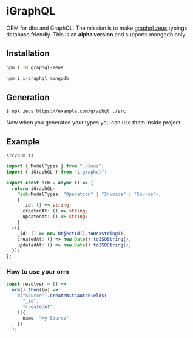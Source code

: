 # iGraphQL

ORM for dbs and GraphQL. The mission is to make [graphql zeus](https://github.com/graphql-editor/graphql-zeus) typings database friendly. This is an **alpha version** and supports mongodb only.

## Installation

```sh
npm i -D graphql-zeus
```

```sh
npm i i-graphql mongodb
```

## Generation

```
$ npx zeus https://example.com/graphql ./src
```

Now when you generated your types you can use them inside project

## Example

`src/orm.ts`

```ts
import { ModelTypes } from "./zeus";
import { iGraphQL } from "i-graphql";

export const orm = async () => {
  return iGraphQL<
    Pick<ModelTypes, "Operation" | "Invoice" | "Source">,
    {
      _id: () => string;
      createdAt: () => string;
      updatedAt: () => string;
    }
  >({
    _id: () => new ObjectId().toHexString(),
    createdAt: () => new Date().toISOString(),
    updatedAt: () => new Date().toISOString(),
  });
};
```

### How to use your orm

```ts
const resolver = () =>
  orm().then((o) =>
    o("Source").createWithAutoFields(
      "_id",
      "createdAt"
    )({
      name: "My Source",
    })
  );
```
